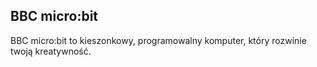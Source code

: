 ## BBC micro:bit

BBC micro:bit to kieszonkowy, programowalny komputer, który rozwinie twoją kreatywność.
